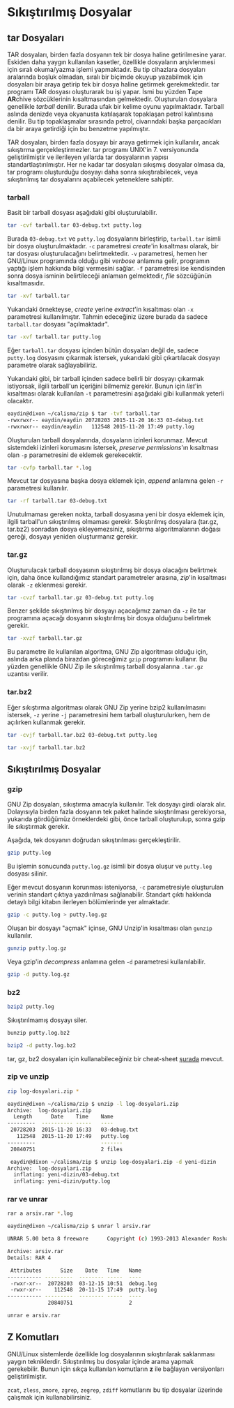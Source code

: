 # Sıkıştırılmış Dosyalar

## tar Dosyaları

TAR dosyaları, birden fazla dosyanın tek bir dosya haline getirilmesine yarar. Eskiden daha yaygın kullanılan kasetler, özellikle dosyaların arşivlenmesi için sıralı okuma/yazma işlemi yapmaktadır. Bu tip cihazlara dosyaları aralarında boşluk olmadan, sıralı bir biçimde okuyup yazabilmek için dosyaları bir araya getirip tek bir dosya haline getirmek gerekmektedir. tar programı TAR dosyası oluşturarak bu işi yapar. İsmi bu yüzden **T**ape **AR**chive sözcüklerinin kısaltmasından gelmektedir. Oluşturulan dosyalara genellikle _tarball_ denilir. Burada ufak bir kelime oyunu yapılmaktadır. Tarball aslında denizde veya okyanusta katılaşarak topaklaşan petrol kalıntısına denilir. Bu tip topaklaşmalar sırasında petrol, civarındaki başka parçacıkları da bir araya getirdiği için bu benzetme yapılmıştır.

TAR dosyaları, birden fazla dosyayı bir araya getirmek için kullanılır, ancak sıkıştırma gerçekleştirmezler. tar programı UNIX'in 7. versiyonunda geliştirilmiştir ve ilerileyen yıllarda tar dosyalarının yapısı standartlaştırılmıştır. Her ne kadar tar dosyaları sıkışmış dosyalar olmasa da, tar programı oluşturduğu dosyayı daha sonra sıkıştırabilecek, veya sıkıştırılmış tar dosyalarını açabilecek yeteneklere sahiptir.

### tarball

Basit bir tarball dosyası aşağıdaki gibi oluşturulabilir.

```bash
tar -cvf tarball.tar 03-debug.txt putty.log
```

Burada `03-debug.txt` ve `putty.log` dosyalarını birleştirip, `tarball.tar` isimli bir dosya oluşturulmaktadır. `-c` parametresi _create_'in kısaltması olarak, bir tar dosyası oluşturulacağını belirtmektedir. `-v` parametresi, hemen her GNU/Linux programında olduğu gibi _verbose_ anlamına gelir, programın yaptığı işlem hakkında bilgi vermesini sağlar. `-f` parametresi ise kendisinden sonra dosya isminin belirtileceği anlamıan gelmektedir, _file_ sözcüğünün kısaltmasıdır.

```bash
tar -xvf tarball.tar
```

Yukarıdaki örnekteyse, _create_ yerine _extract_'in kısaltması olan `-x` parametresi kullanılmıştır. Tahmin edeceğiniz üzere burada da sadece `tarball.tar` dosyası "açılmaktadır".

```bash
tar -xvf tarball.tar putty.log
```

Eğer `tarball.tar` dosyası içinden bütün dosyaları değil de, sadece `putty.log` dosyasını çıkarmak istersek, yukarıdaki gibi çıkartılacak dosyayı parametre olarak sağlayabiliriz.

Yukarıdaki gibi, bir tarball içinden sadece belirli bir dosyayı çıkarmak istiyorsak, ilgili tarball'un içeriğini bilmemiz gerekir. Bunun için _list_'in kısaltması olarak kullanılan `-t` parametresini aşağıdaki gibi kullanmak yeterli olacaktır.

```bash
eaydin@dixon ~/calisma/zip $ tar -tvf tarball.tar 
-rwxrwxr-- eaydin/eaydin 20728203 2015-11-20 16:33 03-debug.txt
-rwxrwxr-- eaydin/eaydin   112548 2015-11-20 17:49 putty.log
```

Oluşturulan tarball dosyalarında, dosyaların izinleri korunmaz. Mevcut sistemdeki izinleri korumasını istersek, _preserve permissions_'ın kısaltması olan `-p` parametresini de eklemek gerekecektir.

```bash
tar -cvfp tarball.tar *.log
```

Mevcut tar dosyasına başka dosya eklemek için, _append_ anlamına gelen `-r` parametresi kullanılır.

```bash
tar -rf tarball.tar 03-debug.txt
```

Unutulmaması gereken nokta, tarball dosyasına yeni bir dosya eklemek için, ilgili tarball'un sıkıştırılmış olmaması gerekir. Sıkıştırılmış dosyalara \(tar.gz, tar.bz2\) sonradan dosya ekleyemezsiniz, sıkıştırma algoritmalarının doğası gereği, dosyayı yeniden oluşturmanız gerekir.

### tar.gz

Oluşturulacak tarball dosyasının sıkıştırılmış bir dosya olacağını belirtmek için, daha önce kullandığımız standart parametreler arasına, _zip_'in kısaltması olarak `-z` eklenmesi gerekir.

```bash
tar -cvzf tarball.tar.gz 03-debug.txt putty.log
```

Benzer şekilde sıkıştırılmış bir dosyayı açacağımız zaman da `-z` ile tar programına açacağı dosyanın sıkıştırılmış bir dosya olduğunu belirtmek gerekir.

```bash
tar -xvzf tarball.tar.gz
```

Bu parametre ile kullanılan algoritma, GNU Zip algoritması olduğu için, aslında arka planda birazdan göreceğimiz `gzip` programını kullanır. Bu yüzden genellikle GNU Zip ile sıkıştırılmış tarball dosyalarına `.tar.gz` uzantısı verilir.

### tar.bz2

Eğer sıkıştırma algoritması olarak GNU Zip yerine bzip2 kullanılmasını istersek, `-z` yerine `-j` parametresini hem tarball oluşturulurken, hem de açılırken kullanmak gerekir.

```bash
tar -cvjf tarball.tar.bz2 03-debug.txt putty.log
```

```bash
tar -xvjf tarball.tar.bz2
```

## Sıkıştırılmış Dosyalar

### gzip

GNU Zip dosyaları, sıkıştırma amacıyla kullanılır. Tek dosyayı girdi olarak alır. Dolayısıyla birden fazla dosyanın tek paket halinde sıkıştırılması gerekiyorsa, yukarıda gördüğümüz örneklerdeki gibi, önce tarball oluşturulup, sonra gzip ile sıkıştırmak gerekir.

Aşağıda, tek dosyanın doğrudan sıkıştırılması gerçekleştirilir.

```bash
gzip putty.log
```

Bu işlemin sonucunda `putty.log.gz` isimli bir dosya oluşur ve `putty.log` dosyası silinir.

Eğer mevcut dosyanın korunması isteniyorsa, `-c` parametresiyle oluşturulan verinin standart çıktıya yazdırılması sağlanabilir. Standart çıktı hakkında detaylı bilgi kitabın ilerleyen bölümlerinde yer almaktadır.

```bash
gzip -c putty.log > putty.log.gz
```

Oluşan bir dosyayı "açmak" içinse, GNU Unzip'in kısaltması olan `gunzip` kullanılır.

```bash
gunzip putty.log.gz
```

Veya gzip'in _decompress_ anlamına gelen `-d` parametresi kullanılabilir.

```bash
gzip -d putty.log.gz
```

### bz2

```bash
bzip2 putty.log
```

Sıkıştırılmamış dosyayı siler.

```bash
bunzip putty.log.bz2
```

```bash
bzip2 -d putty.log.bz2
```

tar, gz, bz2 dosyaları için kullanabileceğiniz bir cheat-sheet [şurada](http://www.cyberciti.biz/howto/question/general/compress-file-unix-linux-cheat-sheet.php) mevcut.

### zip ve unzip

```bash
zip log-dosyalari.zip *
```

```bash
eaydin@dixon ~/calisma/zip $ unzip -l log-dosyalari.zip 
Archive:  log-dosyalari.zip
  Length      Date    Time    Name
---------  ---------- -----   ----
 20728203  2015-11-20 16:33   03-debug.txt
   112548  2015-11-20 17:49   putty.log
---------                     -------
 20840751                     2 files
```

```bash
 eaydin@dixon ~/calisma/zip $ unzip log-dosyalari.zip -d yeni-dizin
Archive:  log-dosyalari.zip
  inflating: yeni-dizin/03-debug.txt  
  inflating: yeni-dizin/putty.log
```

### rar ve unrar

```bash
rar a arsiv.rar *.log
```

```bash
eaydin@dixon ~/calisma/zip $ unrar l arsiv.rar 

UNRAR 5.00 beta 8 freeware      Copyright (c) 1993-2013 Alexander Roshal

Archive: arsiv.rar
Details: RAR 4

 Attributes      Size    Date   Time   Name
----------- ---------  -------- -----  ----
 -rwxr-xr--  20728203  03-12-15 10:51  debug.log   
 -rwxr-xr--    112548  20-11-15 17:49  putty.log   
----------- ---------  -------- -----  ----
             20840751                  2
```

```bash
unrar e arsiv.rar
```

## Z Komutları

GNU/Linux sistemlerde özellikle log dosyalarının sıkıştırılarak saklanması yaygın tekniklerdir. Sıkıştırılmış bu dosyalar içinde arama yapmak gerekebilir. Bunun için sıkça kullanılan komutların **z** ile bağlayan versiyonları geliştirilmiştir.

`zcat`, `zless`, `zmore`, `zgrep`, `zegrep`, `zdiff` komutlarını bu tip dosyalar üzerinde çalışmak için kullanabilirsiniz.

